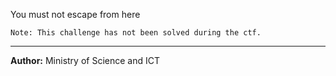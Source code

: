 You must not escape from here
```
Note: This challenge has not been solved during the ctf.
```

---
**Author:** Ministry of Science and ICT